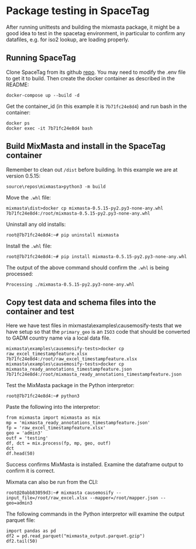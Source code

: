 
# Package testing in SpaceTag

After running unittests and building the mixmasta package, it might be a good
idea to test in the spacetag environment, in particular to confirm any datafiles,
e.g. for iso2 lookup, are loading properly.


## Running SpaceTag
Clone SpaceTag from its github  [repo](https://github.com/jataware/spacetag). You may need
to modify the .env file to get it to build. Then create the docker container as described in
the README:
```
docker-compose up --build -d
```

Get the container_id (in this example it is `7b71fc24e8d4`) and run bash in the container:
```
docker ps
docker exec -it 7b71fc24e8d4 bash
```

## Build MixMasta and install in the SpaceTag container
Remember to clean out `/dist` before building. In this example we are at version 0.5.15:
```
source\repos\mixmasta>python3 -m build
```
Move the `.whl` file:
```
mixmasta\dist>docker cp mixmasta-0.5.15-py2.py3-none-any.whl 7b71fc24e8d4:/root/mixmasta-0.5.15-py2.py3-none-any.whl
```
Uninstall any old installs:
```
root@7b71fc24e8d4:~# pip uninstall mixmasta
```
Install the `.whl` file:
```
root@7b71fc24e8d4:~# pip install mixmasta-0.5.15-py2.py3-none-any.whl
```
The output of the above command should confirm the `.whl` is being processed:
```
Processing ./mixmasta-0.5.15-py2.py3-none-any.whl
```

## Copy test data and schema files into the container and test
Here we have test files in mixmasta\examples\causemosify-tests that we have setup so that
the `primary_geo` is an `ISO3` code that should be converted to GADM country name via a
local data file.
```
mixmasta\examples\causemosify-tests>docker cp raw_excel_timestampfeature.xlsx 7b71fc24e8d4:/root/raw_excel_timestampfeature.xlsx
mixmasta\examples\causemosify-tests>docker cp mixmasta_ready_annotations_timestampfeature.json 7b71fc24e8d4:/root/mixmasta_ready_annotations_timestampfeature.json
```
Test the MixMasta package in the Python interpretor:
```
root@7b71fc24e8d4:~# python3
```
Paste the following into the interpretor:
```
from mixmasta import mixmasta as mix
mp = 'mixmasta_ready_annotations_timestampfeature.json'
fp = 'raw_excel_timestampfeature.xlsx'
geo = 'admin3'
outf = 'testing'
df, dct = mix.process(fp, mp, geo, outf)
dct
df.head(50)
```
Success confirms MixMasta is installed. Examine the dataframe output to confirm it is correct.

Mixmata can also be run from the CLI:
```
root@20abb83059d3:~# mixmasta causemosify --input_file=/root/raw_excel.xlsx --mapper=/root/mapper.json --geo=admin3
```

The following commands in the Python interpretor will examine the output parquet file:
```
import pandas as pd
df2 = pd.read_parquet("mixmasta_output.parquet.gzip")
df2.tail(50)

```
